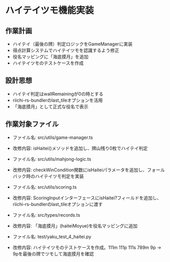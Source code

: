 # ハイテイツモ機能実装

## 作業計画
- ハイテイ（最後の牌）判定ロジックをGameManagerに実装
- 得点計算システムでハイテイツモを認識するよう修正
- 役名マッピングに「海底摸月」を追加
- ハイテイツモのテストケースを作成

## 設計思想
- ハイテイ判定はwallRemainingが0の時とする
- riichi-rs-bundlerのlast_tileオプションを活用
- 「海底摸月」として正式な役名で表示

## 作業対象ファイル
- ファイル名: src/utils/game-manager.ts
- 改修内容: isHaitei()メソッドを追加し、牌山残り0枚でハイテイ判定

- ファイル名: src/utils/mahjong-logic.ts  
- 改修内容: checkWinCondition関数にisHaiteiパラメータを追加し、フォールバック時のハイテイツモ判定を実装

- ファイル名: src/utils/scoring.ts
- 改修内容: ScoringInputインターフェースにisHaitei?フィールドを追加し、riichi-rs-bundlerのlast_tileオプションに渡す

- ファイル名: src/types/records.ts
- 改修内容: 「海底摸月」(haiteiMoyue)を役名マッピングに追加

- ファイル名: test/yaku_test_4_haitei.py
- 改修内容: ハイテイツモのテストケースを作成。111m 111p 111s 789m 9p → 9pを最後の牌でツモして海底摸月を確認